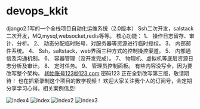 # devops_kkit
django2.1写的一个全栈项目自动化运维系统（2.0版本）
Ssh二次开发，salstack二次开发，MQ,mysql,websocket,redis等等。
核心功能：
1、	操作日志留存、审计、分析。
2、	动态分配临时账号，对服务器等资源进行临时授权。
3、	内部邮件系统。
4、	Ssh，saltstack，web界面三种方式的控制操控渠道。
5、	内部通信及沟通机制。
6、	容器管理（没开发完成）。
7、	物理机、虚拟机等底层资源日志分析及审计。
8、	定时任务。
9、	管理员控制面板。
有些内容没写全，因为要改写整个架构。
初始账号123@123.com 密码123
正在全新改写第三版，敬请期待！
也在抓紧录制这个项目的教学视频！
欢迎大家关注我个人的订阅号，会定期分享学习心得，相关案例信息!



![index4](https://github.com/luckman666/devops_kkit/blob/master/gzh.jpg)
![index](https://github.com/luckman666/devops_kkit/blob/master/image/index.png) 
![index2](https://github.com/luckman666/devops_kkit/blob/master/image/3.png) 
![index3](https://github.com/luckman666/devops_kkit/blob/master/image/2.png) 

